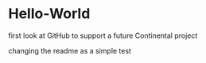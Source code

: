 # Hello-World
first look at GitHub to support a future Continental project

changing the readme as a simple test
